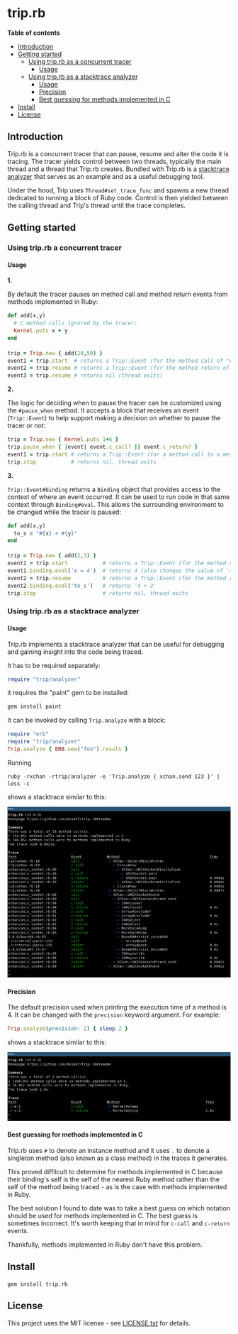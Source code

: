 # trip.rb

**Table of contents**

* [Introduction](#introduction)
* [Getting started](#examples) 
  * [Using trip.rb as a concurrent tracer](#as-a-concurrent-tracer)
    * [Usage](#concurrent-tracer-usage)
  * [Using trip.rb as a stacktrace analyzer](#as-a-stacktrace-analyzer)
    * [Usage](#stacktrace-analyzer-usage)
    * [Precision](#stacktrace-analyzer-precision)
    * [Best guessing for methods implemented in C](#c-note)
* [Install](#install)
* [License](#license)

## <a id='introduction'>Introduction</a>

Trip.rb is a concurrent tracer that can pause, resume and alter the code 
it is tracing. The tracer yields control between two threads, typically 
the main thread and a thread that Trip.rb creates. Bundled with Trip.rb 
is a [stacktrace analyzer](#as-a-stacktrace-analyzer) that serves as an example 
and as a useful debugging tool. 

Under the hood, Trip uses `Thread#set_trace_func` and spawns a new thread
dedicated to running a block of Ruby code. Control is then yielded between 
the calling thread and Trip's thread until the trace completes.

## <a id='examples'>Getting started</a>

### <a id='as-a-concurrent-tracer'>Using trip.rb a concurrent tracer</a>

#### <a id='concurrent-tracer-usage'>Usage</a>

**1.**

By default the tracer pauses on method call and method return events from 
methods implemented in Ruby:

```ruby
def add(x,y)
  # C method calls ignored by the tracer:
  Kernel.puts x + y
end

trip = Trip.new { add(20,50) }
event1 = trip.start  # returns a Trip::Event (for the method call of "#add")
event2 = trip.resume # returns a Trip::Event (for the method return of "#add")
event3 = trip.resume # returns nil (thread exits)
```

**2.**

The logic for deciding when to pause the tracer can be customized using the 
`#pause_when` method. It accepts a block that receives an event (`Trip::Event`)
to help support making a decision on whether to pause the tracer or not:

```ruby
trip = Trip.new { Kernel.puts 1+6 }
trip.pause_when { |event| event.c_call? || event.c_return? }
event1 = trip.start # returns a Trip::Event (for a method call to a method implemented in C)
trip.stop           # returns nil, thread exits
```

**3.**

`Trip::Event#binding` returns a `Binding` object that provides access to the context
of where an event occurred. It can be used to run code in that same context through 
`Binding#eval`. This allows the surrounding environment to be changed while the tracer 
is paused:

```ruby
def add(x,y)
  to_s = "#{x} + #{y}"
end

trip = Trip.new { add(2,3) }
event1 = trip.start           # returns a Trip::Event (for the method call of add)
event1.binding.eval('x = 4')  # returns 4 (also changes the value of 'x')
event2 = trip.resume          # returns a Trip::Event (for the method return of add)
event2.binding.eval('to_s')   # returns '4 + 3'
trip.stop                     # returns nil, thread exits
```

### <a id='as-a-stacktrace-analyzer'>Using trip.rb as a stacktrace analyzer</a>

#### <a id='stacktrace-analyzer-usage'>Usage</a>

Trip.rb implements a stacktrace analyzer that can be useful for debugging and 
gaining insight into the code being traced.

It has to be required separately:

```ruby
require "trip/analyzer"
```

it requires the "paint" gem to be installed: 

```ruby
gem install paint
```

It can be invoked by calling `Trip.analyze` with a block:

```ruby
require "erb"
require "trip/analyzer"
Trip.analyze { ERB.new("foo").result }
```

Running 
    
    ruby -rxchan -rtrip/analyzer -e 'Trip.analyze { xchan.send 123 }' | less -c

shows a stacktrace similar to this:

![preview 1](./screenshots/screenshot_1.png)

#### <a id='stacktrace-analyzer-precision'>Precision</a>

The default precision used when printing the execution time of a method is 4. It can
be changed with the `precision` keyword argument. For example:

```ruby
Trip.analyze(precision: 2) { sleep 2 }
```

shows a stacktrace similar to this:

![preview 2](./screenshots/screenshot_2.png)

#### <a id='c-note'>Best guessing for methods implemented in C</a> 

Trip.rb uses `#` to denote an instance method and it uses `.` to denote a 
singleton method (also known as a class method) in the traces it generates.

This proved diffilcult to determine for methods implemented in C because 
their binding's self is the self of the nearest Ruby method rather than the 
self of the method being traced - as is the case with methods implemented 
in Ruby.

The best solution I found to date was to take a best guess on which notation 
should be used for methods implemented in C. The best guess is sometimes
incorrect. It's worth keeping that in mind for `c-call` and `c-return` events.

Thankfully, methods implemented in Ruby don't have this problem.

## <a id='install'>Install</a>

    gem install trip.rb

## <a id='license'>License</a>

This project uses the MIT license - see [LICENSE.txt](./LICENSE.txt) for details.
